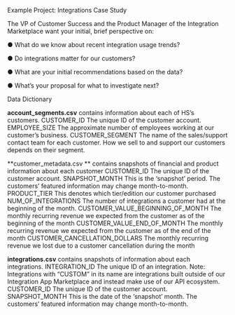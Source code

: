 Example Project: Integrations Case Study 

The VP of Customer Success and the Product Manager of the Integration Marketplace want your initial, brief perspective on: 

● What do we know about recent integration usage trends? 

● Do integrations matter for our customers? 

● What are your initial recommendations based on the data? 

● What’s your proposal for what to investigate next? 

Data Dictionary

**account_segments.csv**
contains information about each of HS’s customers.
CUSTOMER_ID 	The unique ID of the customer account.
EMPLOYEE_SIZE 	The approximate number of employees working at our customer’s business.
CUSTOMER_SEGMENT The name of the sales/support contact team for each customer. How we sell to and support our customers depends on their segment. 


**customer_metadata.csv **
contains snapshots of financial and product information about each customer
CUSTOMER_ID The unique ID of the customer account.
SNAPSHOT_MONTH This is the ‘snapshot’ period. The customers’ featured information may change month-to-month.
PRODUCT_TIER This denotes which tier/edition our customer purchased 
NUM_OF_INTEGRATIONS The number of integrations a customer had at the beginning of the month.
CUSTOMER_VALUE_BEGINNING_OF_MONTH The monthly recurring revenue we expected from the customer as of the beginning of the month
CUSTOMER_VALUE_END_OF_MONTH The monthly recurring revenue we expected from the customer as of the end of the month
CUSTOMER_CANCELLATION_DOLLARS The monthly recurring revenue we lost due to a customer cancellation during the month 


**integrations.csv** 
contains snapshots of information about each integrations.
INTEGRATION_ID 	The unique ID of an integration. 
Note: Integrations with “CUSTOM” in its name are integrations built outside of our Integration App Marketplace and instead make use of our API ecosystem.
CUSTOMER_ID 	The unique ID of the customer account.
SNAPSHOT_MONTH 	This is the date of the ‘snapshot’ month. The customers’ featured information may change month-to-month.

